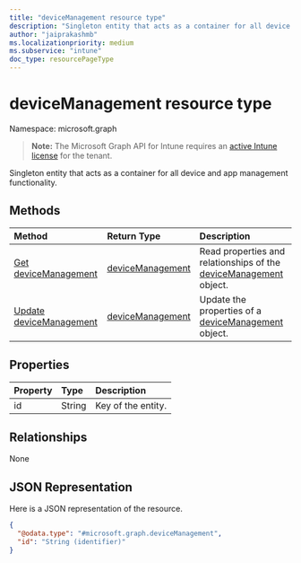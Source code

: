 ```yaml
---
title: "deviceManagement resource type"
description: "Singleton entity that acts as a container for all device and app management functionality."
author: "jaiprakashmb"
ms.localizationpriority: medium
ms.subservice: "intune"
doc_type: resourcePageType
---
```


# deviceManagement resource type

Namespace: microsoft.graph

> **Note:** The Microsoft Graph API for Intune requires an [active Intune license](https://go.microsoft.com/fwlink/?linkid=839381) for the tenant.

Singleton entity that acts as a container for all device and app management functionality.

## Methods
|Method|Return Type|Description|
|:---|:---|:---|
|[Get deviceManagement](../api/intune-policyset-devicemanagement-get.md)|[deviceManagement](../resources/intune-policyset-devicemanagement.md)|Read properties and relationships of the [deviceManagement](../resources/intune-policyset-devicemanagement.md) object.|
|[Update deviceManagement](../api/intune-policyset-devicemanagement-update.md)|[deviceManagement](../resources/intune-policyset-devicemanagement.md)|Update the properties of a [deviceManagement](../resources/intune-policyset-devicemanagement.md) object.|

## Properties
|Property|Type|Description|
|:---|:---|:---|
|id|String|Key of the entity.|

## Relationships
None

## JSON Representation
Here is a JSON representation of the resource.
<!-- {
  "blockType": "resource",
  "keyProperty": "id",
  "@odata.type": "microsoft.graph.deviceManagement"
}
-->
``` json
{
  "@odata.type": "#microsoft.graph.deviceManagement",
  "id": "String (identifier)"
}
```
